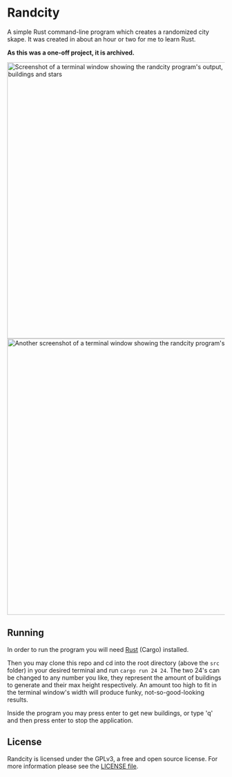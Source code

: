 # Randcity
A simple Rust command-line program which creates a randomized city skape.
It was created in about an hour or two for me to learn Rust.

**As this was a one-off project, it is archived.**

<img alt="Screenshot of a terminal window showing the randcity program's output, being some ascii buildings and stars" src="https://user-images.githubusercontent.com/76508651/159110458-b14e5bb0-2f88-458f-88a5-abb3eeb3cb9e.png" style="width:40rem">
<img alt="Another screenshot of a terminal window showing the randcity program's output" src="https://user-images.githubusercontent.com/76508651/159110483-8056c38e-bf75-4149-bd8e-966a96d68a83.png" style="width:40rem">

## Running
In order to run the program you will need
[Rust](https://www.rust-lang.org/learn/get-started) (Cargo) installed.

Then you may clone this repo and cd into the root directory (above the
`src` folder) in your desired terminal and run `cargo run 24 24`. The two
24's can be changed to any number you like, they represent the amount of
buildings to generate and their max height respectively. An amount too
high to fit in the terminal window's width will produce funky,
not-so-good-looking results.

Inside the program you may press enter to get new buildings, or type 'q'
and then press enter to stop the application.

## License
Randcity is licensed under the GPLv3, a free and open source license. For
more information please see the 
[LICENSE file](https://github.com/marcelohdez/randcity/blob/master/LICENSE).